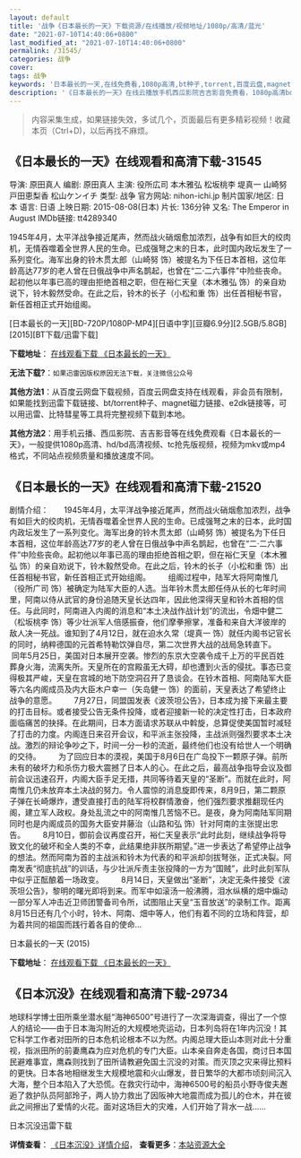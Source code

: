 ```yaml
---
layout: default
title: '战争《日本最长的一天》下载资源/在线播放/视频地址/1080p/高清/蓝光'
date: "2021-07-10T14:40:06+0800"
last_modified_at: "2021-07-10T14:40:06+0800"
permalink: /31545/
categories: 战争
cover:
tags: 战争
keywords: '日本最长的一天,在线免费看,1080p高清,bt种子,torrent,百度云盘,magnet,磁力链,迅雷下载资源'
description: '《日本最长的一天》在线云播放手机西瓜影院吉吉影音免费看，1080p高清bd/hd未删减完整版和tc抢先枪版，mkv/mp4格式，附带bt/torrent种子、magnet/磁力链、百度云盘、网盘资源迅雷下载链接'
---
```


>内容采集生成，如果链接失效，多试几个，页面最后有更多精彩视频！收藏本页（Ctrl+D)，以后再找不麻烦。


## 《日本最长的一天》在线观看和高清下载-31545

导演: 原田真人 编剧: 原田真人 主演: 役所広司 本木雅弘 松坂桃李 堤真一 山崎努 戸田恵梨香 松山ケンイチ 类型: 战争 官方网站: nihon-ichi.jp 制片国家/地区: 日本 语言: 日语 上映日期: 2015-08-08(日本) 片长: 136分钟 又名: The Emperor in August IMDb链接: tt4289340

1945年4月，太平洋战争接近尾声，然而战火硝烟愈加浓烈，战争有如巨大的绞肉机，无情吞噬着全世界人民的生命。已成强弩之末的日本，此时国内政坛发生了一系列变化。海军出身的铃木贯太郎（山崎努 饰）被提名为下任日本首相，这位年龄高达77岁的老人曾在日俄战争中声名鹊起，也曾在“二·二六事件”中险些丧命。起初他以年事已高的理由拒绝首相之职，但在裕仁天皇（本木雅弘 饰）的亲自劝说下，铃木毅然受命。在此之后，铃木的长子（小松和重 饰）出任首相秘书官，新任首相正式开始组阁。


[日本最长的一天][BD-720P/1080P-MP4][日语中字][豆瓣6.9分][2.5GB/5.8GB][2015][BT下载/迅雷下载]

**下载地址**： [在线观看下载 《日本最长的一天》](https://www.btdx8.com/torrent/the_emperor_in_august_2015.html) 


**无法下载?**：`如果迅雷因版权原因无法下载，关注微信公众号 `

**其他方法1**：从百度云网盘下载视频，百度云网盘支持在线观看，非会员有限制，如果能找到迅雷下载链接、bt/torrent种子、magnet磁力链接、e2dk链接等，可以用迅雷、比特彗星等工具将完整视频下载到本地。

**其他方法2**：用手机云播、西瓜影院、吉吉影音等在线免费观看《日本最长的一天》，一般提供1080p高清、hd/bd高清视频、tc抢先版视频，视频为mkv或mp4格式，不同站点视频质量和播放速度不同。


## 《日本最长的一天》在线观看和高清下载-21520

剧情介绍：       1945年4月，太平洋战争接近尾声，然而战火硝烟愈加浓烈，战争有如巨大的绞肉机，无情吞噬着全世界人民的生命。已成强弩之末的日本，此时国内政坛发生了一系列变化。海军出身的铃木贯太郎（山崎努 饰）被提名为下任日本首相，这位年龄高达77岁的老人曾在日俄战争中声名鹊起，也曾在“二·二六事件”中险些丧命。起初他以年事已高的理由拒绝首相之职，但在裕仁天皇（本木雅弘 饰）的亲自劝说下，铃木毅然受命。在此之后，铃木的长子（小松和重 饰）出任首相秘书官，新任首相正式开始组阁。          组阁过程中，陆军大将阿南惟几（役所广司 饰）被确定为陆军大臣的人选。当年铃木贯太郎任侍从长的七年时间里，阿南以侍从武官的身份追随天皇长达四年，因此他深得天皇和铃木首相的信任。与此同时，阿南进入内阁的消息和“本土决战作战计划”的流出，令畑中健二（松坂桃李 饰）等少壮派军人倍感振奋，他们摩拳擦掌，准备和来自大洋彼岸的敌人决一死战。谁知到了4月12日，就在迫水久常（堤真一 饰）就任内阁书记官长的同时，纳粹德国的元首希特勒饮弹自尽，第二次世界大战的战局急转直下。          同年5月25日，美国对日本展开空袭。惨烈的东京大空袭令成千上万的平民百姓葬身火海，流离失所。天皇所在的宫殿虽无大碍，却也遭到火舌的侵扰。事态已变得极其严峻，天皇在宫城的地下防空洞召开了恳谈会。在铃木首相、阿南陆军大臣等六名内阁成员及内大臣木户幸一（矢岛健一 饰）的面前，天皇表达了希望终止战争的意愿。          7月27日，同盟国发表《波茨坦公告》，日本成为接下来最主要的打击目标。或者接受公告无条件投降，或者迎接新一轮的决定性打击，日本政府面临痛苦的抉择。在此期间，日本方面请求苏联从中斡旋，总算促使美国暂时减轻了打击的力度。内阁连日来召开会议，和平派主张投降，主战派则强烈要求本土决战。激烈的辩论争吵之下，时间一分一秒的流逝，最终他们也没有给世人一个明确的交待。          为了回应日本的漠视，美国于8月6日在广岛投下一颗原子弹。前所未有的破坏力和杀伤力极大震撼了日本人的心。在此之后，最高战争指导会议及御前会议迅速召开，内阁大臣手足无措，共同等待着天皇的“圣断”。而就在此时，阿南惟几仍未放弃本土决战的努力。令人震惊的消息旋即传来，8月9日，第二颗原子弹在长崎爆炸，遭受直接打击的陆军将校群情激奋，他们强烈要求推翻现任内阁，建立军人政权。身处乱流之中的阿南惟几苦恼不已。是夜，身为阿南陆军同期同时也是内阁成员的国务大臣安井藤治（山路和弘 饰）针对阿南的主张提出忠告。          8月10日，御前会议再度召开，裕仁天皇表示“此时此刻，继续战争将导致文化的破坏和全人类的不幸，此结果绝非朕所期望。”进一步表达了希望停止战争的想法。然而阿南为首的主战派和铃木为代表的和平派却剑拔弩张，正式决裂。阿南发表“彻底抗战”的训话，与少壮派斥责主张投降的一方为“国贼”，此时此刻军队中似乎正酝酿着一场政变。          8月14日，天皇做出“圣断”，决定无条件接受《波茨坦公告》，黎明的曙光即将到来。而军中如滚汤一般沸腾，泪水纵横的畑中煽动一部分军人冲击近卫师团警备司令所，试图阻止天皇“玉音放送”的录制工作。距离8月15日还有几个小时，铃木、阿南、畑中等人，他们有着不同的立场和阵营，却为着共同的祖国而践行着各自的使命…


日本最长的一天 (2015)

**下载地址**： [在线观看下载 《日本最长的一天》](https://www.btbtdy.me/btdy/dy1103.html) 


## 《日本沉没》在线观看和高清下载-29734

地球科学博士田所乘坐潜水艇&ldquo;海神6500”号进行了一次深海调查，得出了一个惊人的结论——由于日本海沟附近的大规模地壳运动，日本列岛将在1年内沉没！其它科学工作者对田所的日本危机论根本不以为然。内阁总理大臣山本则对此十分重视，指派田所的前妻鹰森为应对危机的专门大臣。山本亲自奔走各国，商讨日本国民避难事宜，鹰森则找到了田所请教避免国土沉没的对策。而灭顶之灾来得比预料的更快。日本各地相继发生大规模地震和火山爆发，昔日繁华的大都市顷刻间沉入大海，整个日本陷入了大恐慌。在救灾行动中，海神6500号的船员小野寺俊夫邂逅了救护队员阿部玲子，两人协力救出了因阪神大地震而成为孤儿的仓木，并在彼此之间擦出了爱情的火花。面对这场巨大的灾难，人们开始了背水一战&hellip;…


日本沉没迅雷下载

**详情查看**： [《日本沉没》详情介绍](/movie/29734/)， **查看更多**：[本站资源大全](/movie/t/all/)


